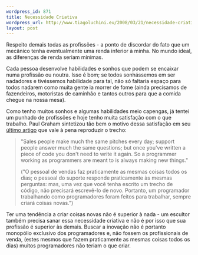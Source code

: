 ```yaml
--- 
wordpress_id: 871
title: Necessidade Criativa
wordpress_url: http://www.tiagoluchini.eu/2008/03/21/necessidade-criativa/
layout: post
---
```

Respeito demais todas as profissões - a ponto de discordar do fato que um mecânico tenha eventualmente uma renda inferior à minha. No mundo ideal, as diferenças de renda seriam mínimas.

Cada pessoa desenvolve habilidades e sonhos que podem se encaixar numa profissão ou noutra. Isso é bom; se todos sonhássemos em ser nadadores e tivéssemos habilidade para tal, não só faltaria espaço para todos nadarem como muita gente ia morrer de fome (ainda precisamos de fazendeiros, motoristas de caminhão e tantos outros para que a comida chegue na nossa mesa).

Como tenho muitos sonhos e algumas habilidades meio capengas, já tentei um punhado de profissões e hoje tenho muita satisfação com o que trabalho. Paul Graham sintetizou tão bem o motivo dessa satisfação em seu <a href="http://www.paulgraham.com/boss.html" target="_blank">último artigo</a> que vale à pena reproduzir o trecho:
<blockquote>"Sales people make much the same pitches every day; support people answer much the same questions; but once you've written a piece of code you don't need to write it again.  So a programmer working as programmers are meant to is always making new things."

("O pessoal de vendas faz praticamente as mesmas coisas todos os dias; o pessoal do suporte responde praticamente às mesmas perguntas: mas, uma vez que você tenha escrito um trecho de código, não precisará escrevê-lo de novo. Portanto, um programador trabalhando como programadores foram feitos para trabalhar, sempre criará coisas novas.")</blockquote>
Ter uma tendência a criar coisas novas não é superior à nada - um escultor também precisa sanar essa necessidade criativa e não é por isso que sua profissão é superior às demais. Buscar a inovação não é portanto monopólio exclusivo dos programadores e, não fossem os profissionais de venda, (estes mesmos que fazem praticamente as mesmas coisas todos os dias) muitos programadores não teriam o que criar.
